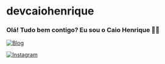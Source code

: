 # devcaiohenrique


### Olá! Tudo bem contigo? Eu sou o Caio Henrique 👋🏽

[![Blog](https://img.shields.io/website-up-down-green-red/http/monip.org.svg)](https://www.linkedin.com)

[![Instagram](https://img.shields.io/badge/Instagram-E4405F?style=for-the-badge&logo=instagram&logoColor=white)](https://www.instagram.com/devcaiohenrique/)

